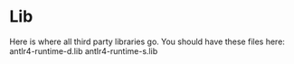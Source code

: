 # Lib
Here is where all third party libraries go.
You should have these files here:
antlr4-runtime-d.lib
antlr4-runtime-s.lib
